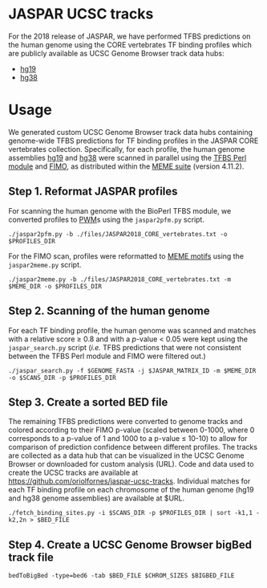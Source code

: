 # JASPAR UCSC tracks
For the 2018 release of JASPAR, we have performed TFBS predictions on the human genome using the CORE vertebrates TF binding profiles which are publicly available as UCSC Genome Browser track data hubs:
* [hg19](http://www.google.com)
* [hg38](http://www.google.com)

# Usage
We generated custom UCSC Genome Browser track data hubs containing genome-wide TFBS predictions for TF binding profiles in the JASPAR CORE vertebrates collection. Specifically, for each profile, the human genome assemblies [hg19](http://hgdownload.soe.ucsc.edu/goldenPath/hg19/bigZips/) and [hg38](http://hgdownload.soe.ucsc.edu/goldenPath/hg38/bigZips/) were scanned in parallel using the [TFBS Perl module](http://tfbs.genereg.net) and [FIMO](http://meme-suite.org/doc/fimo.html), as distributed within the [MEME suite](http://meme-suite.org/meme-software/4.11.2/meme_4.11.2_2.tar.gz) (version 4.11.2).

## Step 1. Reformat JASPAR profiles
For scanning the human genome with the BioPerl TFBS module, we converted profiles to [PWM](https://en.wikipedia.org/wiki/Position_weight_matrix)s using the `jaspar2pfm.py` script.

`./jaspar2pfm.py -b ./files/JASPAR2018_CORE_vertebrates.txt -o $PROFILES_DIR`

For the FIMO scan, profiles were reformatted to [MEME motifs](http://meme-suite.org/doc/meme-format.html) using the `jaspar2meme.py` script.

`./jaspar2meme.py -b ./files/JASPAR2018_CORE_vertebrates.txt -m $MEME_DIR -o $PROFILES_DIR`

## Step 2. Scanning of the human genome
For each TF binding profile, the human genome was scanned and matches with a relative score ≥ 0.8 and with a <i>p</i>-value < 0.05 were kept using the `jaspar_search.py` script (<i>i.e.</i> TFBS predictions that were not consistent between the TFBS Perl module and FIMO were filtered out.)

`./jaspar_search.py -f $GENOME_FASTA -j $JASPAR_MATRIX_ID -m $MEME_DIR -o $SCANS_DIR -p $PROFILES_DIR`

## Step 3. Create a sorted BED file

 The remaining TFBS predictions were converted to genome tracks and colored according to their FIMO p-value (scaled between 0-1000, where 0 corresponds to a p-value of 1 and 1000 to a p-value ≤ 10-10) to allow for comparison of prediction confidence between different profiles. The tracks are collected as a data hub that can be visualized in the UCSC Genome Browser or downloaded for custom analysis (URL). Code and data used to create the UCSC tracks are available at https://github.com/oriolfornes/jaspar-ucsc-tracks. Individual matches for each TF binding profile on each chromosome of the human genome (hg19 and hg38 genome assemblies) are available at $URL.

`./fetch_binding_sites.py -i $SCANS_DIR -p $PROFILES_DIR | sort -k1,1 -k2,2n > $BED_FILE`

## Step 4. Create a UCSC Genome Browser bigBed track file
`bedToBigBed -type=bed6 -tab $BED_FILE $CHROM_SIZES $BIGBED_FILE`
